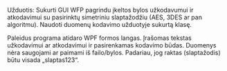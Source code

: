 Užduotis:
Sukurti GUI WFP pagrindu įkeltos bylos užkodavumui ir atkodavimui su pasirinktų simetriniu slaptažodžiu (AES, 3DES ar pan algoritmu). Naudoti duomenų kodavimo užduotyje sukurtą klasę. 


Paleidus programa atidaro WPF formos langas.
Įrašomas tekstas užkodavimui ar atkodavimui ir pasirenkamas kodavimo būdas.
Duomenys nėra saugojami ar paimami iš failo/bylos.
Padariau, jog raktas (slaptažodis) būtu visada „slaptas123“.
